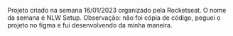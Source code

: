 Projeto criado na semana 16/01/2023 organizado pela Rocketseat.
O nome da semana é NLW Setup.
Observação: não foi cópia de código, peguei o projeto no figma e fui desenvolvendo da minha maneira. 